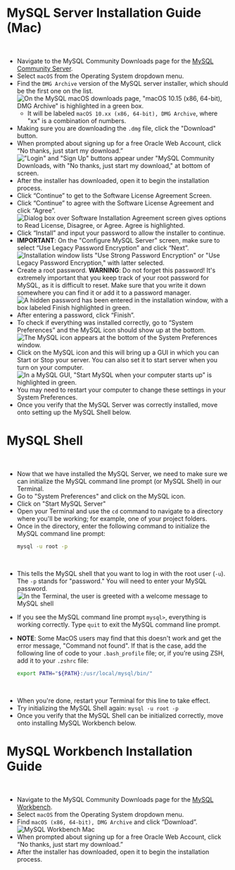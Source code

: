# MySQL Server Installation Guide (Mac)
​
* Navigate to the MySQL Community Downloads page for the [MySQL Community Server](https://dev.mysql.com/downloads/mysql).
​
* Select `macOS` from the Operating System dropdown menu.
​
* Find the `DMG Archive` version of the MySQL server installer, which should be the first one on the list.
​
![On the MySQL macOS downloads page, "macOS 10.15 (x86, 64-bit), DMG Archive" is highlighted in a green box.](images/mysql-server-mac.png)
​
  * It will be labeled `macOS 10.xx (x86, 64-bit), DMG Archive`, where "xx" is a combination of numbers.
​
* Making sure you are downloading the `.dmg` file, click the "Download" button.
​
* When prompted about signing up for a free Oracle Web Account, click “No thanks, just start my download.”
​
!["Login" and "Sign Up" buttons appear under "MySQL Community Downloads, with "No thanks, just start my download," at bottom of screen.](./images/12-sql-mysql-mac-demo-02.png)
​
* After the installer has downloaded, open it to begin the installation process.
​
* Click “Continue” to get to the Software License Agreement Screen.
​
* Click “Continue” to agree with the Software License Agreement and click “Agree”.
​
![Dialog box over Software Installation Agreement screen gives options to Read License, Disagree, or Agree. Agree is highlighted.](./images/12-sql-mysql-mac-demo-03.png)
​
* Click “Install” and input your password to allow the installer to continue.
​
* **IMPORTANT**: On the "Configure MySQL Server" screen, make sure to select “Use Legacy Password Encryption” and click “Next”.
​
![Installation window lists "Use Strong Password Encryption" or "Use Legacy Password Encryption," with latter selected.](./images/12-sql-mysql-mac-demo-04.png)
​
* Create a root password. **WARNING**: Do not forget this password! It's extremely important that you keep track of your root password for MySQL, as it is difficult to reset. Make sure that you write it down somewhere you can find it or add it to a password manager. 
​
![A hidden password has been entered in the installation window, with a box labeled Finish highlighted in green.](./images/12-sql-mysql-mac-demo-05.png)
​
* After entering a password, click “Finish”.
​
* To check if everything was installed correctly, go to “System Preferences” and the MySQL icon should show up at the bottom.
​
![The MySQL icon appears at the bottom of the System Preferences window.](./images/12-sql-mysql-mac-demo-06.png)
​
* Click on the MySQL icon and this will bring up a GUI in which you can Start or Stop your server. You can also set it to start server when you turn on your computer.
​
![In a MySQL GUI, "Start MySQL when your computer starts up" is highlighted in green.](./images/12-sql-mysql-mac-demo-07.png)
​
* You may need to restart your computer to change these settings in your System Preferences.
​
* Once you verify that the MySQL Server was correctly installed, move onto setting up the MySQL Shell below.
​
​
# MySQL Shell
​
* Now that we have installed the MySQL Server, we need to make sure we can initialize the MySQL command line prompt (or MySQL Shell) in our Terminal.
​
* Go to "System Preferences" and click on the MySQL icon.
​
* Click on "Start MySQL Server"
​
* Open your Terminal and use the `cd` command to navigate to a directory where you'll be working; for example, one of your project folders.
​
* Once in the directory, enter the following command to initialize the MySQL command line prompt:
​
  ```bash
  mysql -u root -p
  ```
​
* This tells the MySQL shell that you want to log in with the root user (`-u`). The `-p` stands for "password." You will need to enter your MySQL password.
​
![In the Terminal, the user is greeted with a welcome message to MySQL shell](images/mysql-shell.mac.png)
​
* If you see the MySQL command line prompt `mysql>`, everything is working correctly. Type `quit` to exit the MySQL command line prompt.
​
* **NOTE**: Some MacOS users may find that this doesn't work and get the error message, "Command not found". If that is the case, add the following line of code to your `.bash_profile` file; or, if you’re using ZSH, add it to your `.zshrc` file:
 
  ```bash
  export PATH="${PATH}:/usr/local/mysql/bin/"
  ```
​
* When you're done, restart your Terminal for this line to take effect.
​
* Try initializing the MySQL Shell again: `mysql -u root -p`
​
* Once you verify that the MySQL Shell can be initialized correctly, move onto installing MySQL Workbench below.
​
​
# MySQL Workbench Installation Guide
​
* Navigate to the MySQL Community Downloads page for the [MySQL Workbench](https://dev.mysql.com/downloads/workbench/).
​
* Select `macOS` from the Operating System dropdown menu.
​
* Find `macOS (x86, 64-bit), DMG Archive` and click “Download”.
​
![MySQL Workbench Mac](images/mysql-workbench-mac.png)
​
* When prompted about signing up for a free Oracle Web Account, click “No thanks, just start my download.”
​
* After the installer has downloaded, open it to begin the installation process.